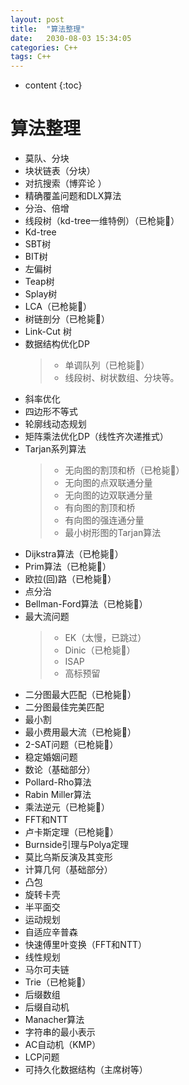 ```yaml
---
layout: post
title:  "算法整理"
date:   2030-08-03 15:34:05
categories: C++
tags: C++
---
```


* content
{:toc}


<h1>算法整理</h1>





<ul>
<li>莫队、分块</li>
<li>块状链表（分块）</li>
<li>对抗搜索（博弈论 ）</li>
<li>精确覆盖问题和DLX算法</li>
<li>分治、倍增</li>
<li>线段树（kd-tree一维特例）（已枪毙💪）</li>
<li>Kd-tree</li>
<li>SBT树</li>
<li>BIT树</li>
<li>左偏树</li>
<li>Teap树</li>
<li>Splay树</li>
<li>LCA（已枪毙💪）</li>
<li>树链剖分（已枪毙💪）</li>
<li>Link-Cut 树</li>
<li>数据结构优化DP
<blockquote>
<ul>
<li>单调队列（已枪毙💪）</li>
<li>线段树、树状数组、分块等。</li>
</ul>
</blockquote></li>
<li>斜率优化</li>
<li>四边形不等式</li>
<li>轮廓线动态规划</li>
<li>矩阵乘法优化DP（线性齐次递推式）</li>
<li>Tarjan系列算法
<blockquote>
<ul>
<li>无向图的割顶和桥（已枪毙💪）</li>
<li>无向图的点双联通分量</li>
<li>无向图的边双联通分量</li>
<li>有向图的割顶和桥</li>
<li>有向图的强连通分量</li>
<li>最小树形图的Tarjan算法</li>
</ul>
</blockquote></li>
<li>Dijkstra算法（已枪毙💪）</li>
<li>Prim算法（已枪毙💪）</li>
<li>欧拉(回)路（已枪毙💪）</li>
<li>点分治</li>
<li>Bellman-Ford算法（已枪毙💪）</li>
<li>最大流问题
<blockquote>
<ul>
<li>EK（太慢，已跳过）</li>
<li>Dinic（已枪毙💪）</li>
<li>ISAP</li>
<li>高标预留</li>
</ul>
</blockquote></li>
<li>二分图最大匹配（已枪毙💪）</li>
<li>二分图最佳完美匹配</li>
<li>最小割</li>
<li>最小费用最大流（已枪毙💪）</li>
<li>2-SAT问题（已枪毙💪）</li>
<li>稳定婚姻问题</li>
<li>数论（基础部分）</li>
<li>Pollard-Rho算法</li>
<li>Rabin Miller算法</li>
<li>乘法逆元（已枪毙💪）</li>
<li>FFT和NTT</li>
<li>卢卡斯定理（已枪毙💪）</li>
<li>Burnside引理与Polya定理</li>
<li>莫比乌斯反演及其变形</li>
<li>计算几何（基础部分）</li>
<li>凸包</li>
<li>旋转卡壳</li>
<li>半平面交</li>
<li>运动规划</li>
<li>自适应辛普森</li>
<li>快速傅里叶变换（FFT和NTT）</li>
<li>线性规划</li>
<li>马尔可夫链</li>
<li>Trie（已枪毙💪）</li>
<li>后缀数组</li>
<li>后缀自动机</li>
<li>Manacher算法</li>
<li>字符串的最小表示</li>
<li>AC自动机（KMP）</li>
<li>LCP问题</li>
<li>可持久化数据结构（主席树等）</li>
</ul>
